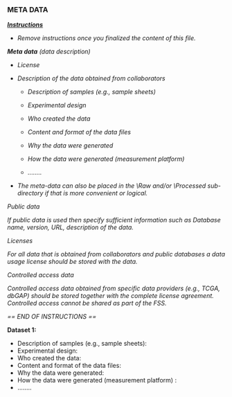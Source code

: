 ### META DATA



<u>***Instructions***</u>

* *Remove instructions once you finalized the content of this file.*



***Meta data** (data description)*

* *License*

* *Description of the data obtained from collaborators*

  * *Description of samples (e.g., sample sheets)*

  * *Experimental design*

  * *Who created the data*

  * *Content and format of the data files*

  * *Why the data were generated*

  * *How the data were generated (measurement platform)* 

  * *........*


* *The meta-data can also be placed in the \Raw and/or \Processed sub-directory if that is more convenient or logical.*



*Public data*

*If public data is used then specify sufficient information such as Database name, version, URL, description of the data.* 



*Licenses*

*For all data that is obtained from collaborators and public databases a data usage license should be stored with the data.*



*Controlled access data*

*Controlled access data obtained from specific data providers (e.g., TCGA, dbGAP) should be stored  together with the complete license agreement. Controlled access cannot be shared as part of the FSS.*



*== END OF INSTRUCTIONS ==*



**Dataset 1:**

* Description of samples (e.g., sample sheets):
* Experimental design:
* Who created the data:
* Content and format of the data files:
* Why the data were generated:
* How the data were generated (measurement platform) :
* ........

